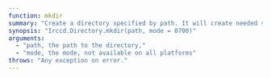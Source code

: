 ```yaml
---
function: mkdir
summary: "Create a directory specified by path. It will create needed subdirectories just like you have invoked `mkdir -p`."
synopsis: "Irccd.Directory.mkdir(path, mode = 0700)"
arguments:
  - "path, the path to the directory,"
  - "mode, the mode, not available on all platforms"
throws: "Any exception on error."
---
```


